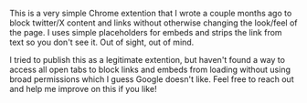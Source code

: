 This is a very simple Chrome extention that I wrote a couple months ago to block twitter/X content and links without otherwise changing the look/feel of the page. I uses simple placeholders for embeds and strips the link from text so you don't see it. Out of sight, out of mind.

I tried to publish this as a legitimate extention, but haven't found a way to access all open tabs to block links and embeds from loading without using broad permissions which I guess Google doesn't like. Feel free to reach out and help me improve on this if you like!
